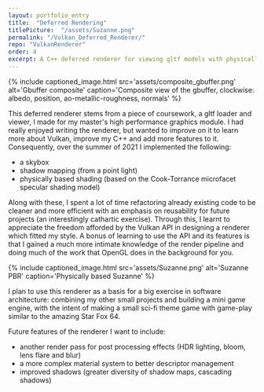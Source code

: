 ```yaml
---
layout: portfolio_entry
title:  "Deferred Rendering"
titlePicture:  "/assets/Suzanne.png"
permalink: "/Vulkan_Deferred_Renderer/"
repo: "VulkanRenderer"
order: 4
excerpt: A C++ deferred renderer for viewing gltf models with physically based shading and shadow mapping, written with the Vulkan API.
---
```

<!-- main content -->
{% include captioned_image.html src='assets/composite_gbuffer.png' alt='Gbuffer composite' caption='Composite view of the gbuffer, clockwise: albedo, position, ao-metallic-roughness, normals' %}

This deferred renderer stems from a piece of coursework, a gltf loader and viewer, I made for my master's high performance graphics module.
I had really enjoyed writing the renderer, but wanted to improve on it to learn more about Vulkan, improve my C++ and add more features to it. Consequently, over the summer of 2021 I implemented the following:
- a skybox
- shadow mapping (from a point light)
- physically based shading (based on the Cook-Torrance microfacet specular shading model)


Along with these, I spent a lot of time refactoring already existing code to be cleaner and more efficient with an emphasis on reusability for future projects (an interestingly cathartic exercise). Through this, I learnt to appreciate the freedom afforded by the Vulkan API in designing a renderer which fitted my style. A bonus of learning to use the API and its features is that I gained a much more intimate knowledge of the render pipeline and doing much of the work that OpenGL does in the background for you.

{% include captioned_image.html src='assets/Suzanne.png' alt='Suzanne PBR' caption='Physically based Suzanne' %}

I plan to use this renderer as a basis for a big exercise in software architecture: combining my other small projects and building a mini game engine, with the intent of making a small sci-fi theme game with game-play similar to the amazing Star Fox 64.

Future features of the renderer I want to include:
- another render pass for post processing effects (HDR lighting, bloom, lens flare and blur)
- a more complex material system to better descriptor management
- improved shadows (greater diversity of shadow maps, cascading shadows)
